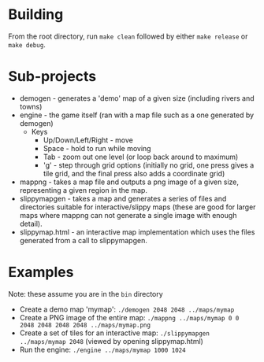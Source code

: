 # Building
From the root directory, run `make clean` followed by either `make release` or `make debug`.

# Sub-projects
* demogen - generates a 'demo' map of a given size (including rivers and towns)
* engine - the game itself (ran with a map file such as a one generated by demogen)
    * Keys
        * Up/Down/Left/Right - move
        * Space - hold to run while moving
        * Tab - zoom out one level (or loop back around to maximum)
        * 'g' - step through grid options (initially no grid, one press gives a tile grid, and the final press also adds a coordinate grid) 
* mappng - takes a map file and outputs a png image of a given size, representing a given region in the map.
* slippymapgen - takes a map and generates a series of files and directories suitable for interactive/slippy maps (these are good for larger maps where mappng can not generate a single image with enough detail).
* slippymap.html - an interactive map implementation which uses the files generated from a call to slippymapgen. 

# Examples #
Note: these assume you are in the `bin` directory
* Create a demo map 'mymap': ```./demogen 2048 2048 ../maps/mymap ```
* Create a PNG image of the entire map:  ```./mappng ../maps/mymap 0 0 2048 2048 2048 2048 ../maps/mymap.png```
* Create a set of tiles for an interactive map: ```./slippymapgen ../maps/mymap 2048``` (viewed by opening slippymap.html)
* Run the engine: ```./engine ../maps/mymap 1000 1024```
